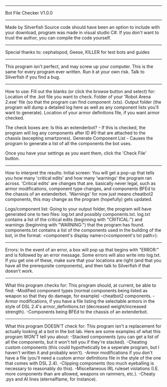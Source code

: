 ***********************
Bot File Checker V1.0.0
***********************
Made by Silverfish
Source code should have been an option to include with your download, program was made in visual studio C#. If you don't want to trust the author, you can compile the code yourself.
***********************
Special thanks to:
cephalopod, Geese, KILLER
for test bots and guides
***********************
This program isn't perfect, and may screw up your computer. This is the same for every program ever written. Run it at your own risk.
Talk to Silverfish if you find a bug.
***********************
How to use:
Fill out the blanks (or click the browse button and select) for:
Location of the .bot file you want to check.
Folder of your 'Robot Arena 2.exe' file (so that the program can find component .txts).
Output folder (the program will dump a detailed log here as well as any component lists you'll want to generate).
Location of your armor definitions file, if you want armor checked.

The check boxes are:
Is this an extenderbot? - If this is checked, the program will log any components after ID #0 that are attached to the chassis (excepting smartzones).
Generate Component List - Causes the program to generate a list of all the components the bot uses.

Once you have your settings as you want them, click the 'Check File' button.
***********************
How to interpret the results:
Initial screen:
You will get a pop-up that tells you how many 'critical edits' and how many 'warnings' the program ran across. 'Critical edits' are changes that are.
basically never legal, such as armor modifications, component type changes, and components BFEd to the chassis of an extenderbot.
'Warnings' for now just means cheatbot2 components, this may change as the program (hopefully) gets updated.

Logs/component list:
Going to your output folder, the program will have generated one to two files: log.txt and possibly components.txt.
log.txt contains a list of the critical edits (beginning with "CRITICAL:") and warnings (beginning with "WARNING:") that the program has found.
components.txt contains a list of the components used in the building of the bot, in the format:
<component's display name>(<component's txt path>): <number of this component present in the bot>
************************
Errors:
In the event of an error, a box will pop up that begins with "ERROR:" and is followed by an error message. Some errors will also write into log.txt.
If you get one of these, make sure that your locations are right (and that you have all the prerequisite components), and then talk to Silverfish if that doesn't work.
************************
What this program checks for:
This program should, at current, be able to find:
-Modified component types (normal components being listed as weapon so that they do damage, for example)
-cheatbot2 components.
-Armor modifications, if you have a file listing the selectable armors in the style of DSL 2.4's armor_definitions.txt (decreased weight/increased strength).
-Components being BFEd to the chassis of an extenderbot.
************************
What this program DOESN'T check for:
This program isn't a replacement for actually looking at a bot in the bot lab. Here are some examples of what this program WON'T tell you about:
-Stacked components (you can get a list of all the components, but it won't tell you if they're stacked).
-Cheating custom components (this could hypothetically be a seperate program, but I haven't written it and probably won't).
-Armor modifications if you don't have a file (you'll need a custom armor definitions file in the style of the one that comes with DSL 2.4).
-Clipping components (too much eyeballing is necessary to reasonably do this).
-Miscellaneous IRL ruleset violations (I.E. more components than are allowed, weapons on rammers, etc.).
-Cheaty .pys and AI lines (eternalflame, for instance).
